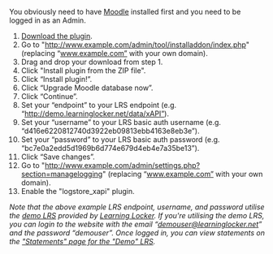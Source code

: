 You obviously need to have [Moodle](https://moodle.org/) installed first and you need to be logged in as an Admin.

1. [Download the plugin](../xapi.zip?raw=true).
2. Go to "http://www.example.com/admin/tool/installaddon/index.php" (replacing “www.example.com” with your own domain).
3. Drag and drop your download from step 1.
4. Click "Install plugin from the ZIP file".
5. Click “Install plugin!”.
6. Click “Upgrade Moodle database now”.
7. Click “Continue”.
8. Set your “endpoint” to your LRS endpoint (e.g. “http://demo.learninglocker.net/data/xAPI”).
9. Set your “username” to your LRS basic auth username (e.g. “d416e6220812740d3922eb09813ebb4163e8eb3e”).
10. Set your “password” to your LRS basic auth password (e.g. “bc7e0a2edd5d1969b6d774e679d4eb4e7a35be13”).
11. Click “Save changes”.
12. Go to "http://www.example.com/admin/settings.php?section=managelogging" (replacing “www.example.com” with your own domain).
13. Enable the "logstore_xapi" plugin.

*Note that the above example LRS endpoint, username, and password utilise the [demo LRS](http://demo.learninglocker.net/) provided by [Learning Locker](http://learninglocker.net/). If you're utilising the demo LRS, you can login to the website with the email “demouser@learninglocker.net” and the password “demouser”. Once logged in, you can view statements on the ["Statements" page for the "Demo" LRS](http://demo.learninglocker.net/lrs/554a45e98fbdd7cd406c171e/statements).*
